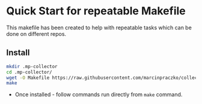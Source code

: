 # Quick Start for repeatable Makefile

This makefile has been created to help with repeatable tasks which can be done on different repos.

## Install

```bash
mkdir .mp-collector
cd .mp-collector/
wget -O Makefile https://raw.githubusercontent.com/marcinpraczko/collector/master/quick-start/Makefile
make
```

- Once installed - follow commands run directly from `make` command.

